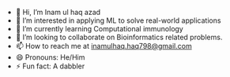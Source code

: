 - 👋 Hi, I’m Inam ul haq azad
- 👀 I’m interested in applying ML to solve real-world applications
- 🌱 I’m currently learning Computational immunology
- 💞️ I’m looking to collaborate on Bioinformatics related problems.
- 📫 How to reach me at inamulhaq.haq798@gmail.com
- 😄 Pronouns: He/Him
- ⚡ Fun fact: A dabbler

<!---
inamulhaqazad/inamulhaqazad is a ✨ special ✨ repository because its `README.md` (this file) appears on your GitHub profile.
You can click the Preview link to take a look at your changes.
--->
